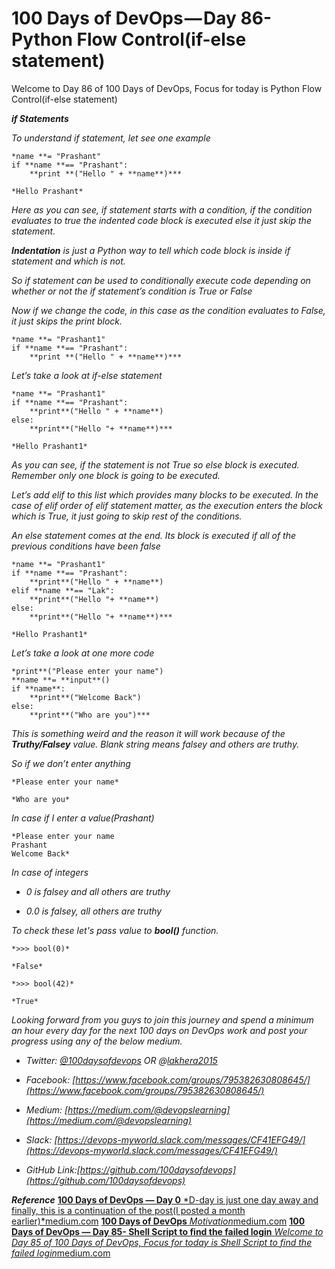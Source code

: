 
# 100 Days of DevOps — Day 86-Python Flow Control(if-else statement)

Welcome to Day 86 of 100 Days of DevOps, Focus for today is Python Flow Control(if-else statement)

***if Statements***

*To understand if statement, let see one example*

    *name **= "Prashant"
    if **name **== "Prashant":
        **print **("Hello " + **name**)***

    *Hello Prashant*

*Here as you can see, if statement starts with a condition, if the condition evaluates to true the indented code block is executed else it just skip the statement.*

***Indentation** is just a Python way to tell which code block is inside if statement and which is not.*

*So if statement can be used to conditionally execute code depending on whether or not the if statement’s condition is True or False*

*Now if we change the code, in this case as the condition evaluates to False, it just skips the print block.*

    *name **= "Prashant1"
    if **name **== "Prashant":
        **print **("Hello " + **name**)***

*Let’s take a look at if-else statement*

    *name **= "Prashant1"
    if **name **== "Prashant":
        **print**("Hello " + **name**)
    else:
        **print**("Hello "+ **name**)***

    *Hello Prashant1*

*As you can see, if the statement is not True so else block is executed. Remember only one block is going to be executed.*

*Let’s add elif to this list which provides many blocks to be executed. In the case of elif order of elif statement matter, as the execution enters the block which is True, it just going to skip rest of the conditions.*

*An else statement comes at the end. Its block is executed if all of the previous conditions have been false*

    *name **= "Prashant1"
    if **name **== "Prashant":
        **print**("Hello " + **name**)
    elif **name **== "Lak":
        **print**("Hello "+ **name**)
    else:
        **print**("Hello "+ **name**)***

    *Hello Prashant1*

*Let’s take a look at one more code*

    *print**("Please enter your name")
    **name **= **input**()
    if **name**:
        **print**("Welcome Back")
    else:
        **print**("Who are you")***

*This is something weird and the reason it will work because of the **Truthy/Falsey** value. Blank string means falsey and others are truthy.*

*So if we don’t enter anything*

    *Please enter your name*

    *Who are you*

*In case if I enter a value(Prashant)*

    *Please enter your name
    Prashant
    Welcome Back*

*In case of integers*

* *0 is falsey and all others are truthy*

* *0.0 is falsey, all others are truthy*

*To check these let's pass value to **bool()** function.*

    *>>> bool(0)*

    *False*

    *>>> bool(42)*

    *True*

*Looking forward from you guys to join this journey and spend a minimum an hour every day for the next 100 days on DevOps work and post your progress using any of the below medium.*

* *Twitter: [@100daysofdevops](http://twitter.com/100daysofdevops) OR @[lakhera2015](https://twitter.com/lakhera2015)*

* *Facebook: [https://www.facebook.com/groups/795382630808645/](https://www.facebook.com/groups/795382630808645/)*

* *Medium: [https://medium.com/@devopslearning](https://medium.com/@devopslearning)*

* *Slack: [https://devops-myworld.slack.com/messages/CF41EFG49/](https://devops-myworld.slack.com/messages/CF41EFG49/)*

* *GitHub Link:[https://github.com/100daysofdevops](https://github.com/100daysofdevops)*

***Reference***
[**100 Days of DevOps — Day 0**
*D-day is just one day away and finally, this is a continuation of the post(I posted a month earlier)*medium.com](https://medium.com/@devopslearning/100-days-of-devops-day-0-4f2c9750542d)
[**100 Days of DevOps**
*Motivation*medium.com](https://medium.com/@devopslearning/100-days-of-devops-81faf13bf772)
[**100 Days of DevOps — Day 85- Shell Script to find the failed login**
*Welcome to Day 85 of 100 Days of DevOps, Focus for today is Shell Script to find the failed login*medium.com](https://medium.com/@devopslearning/100-days-of-devops-day-85-shell-script-to-find-the-failed-login-a87975b9e21f)
